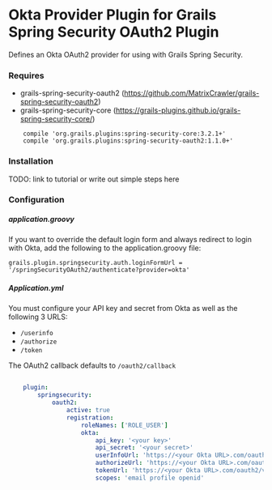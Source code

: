 # Okta Provider Plugin for Grails Spring Security OAuth2 Plugin

Defines an Okta OAuth2 provider for using with Grails Spring Security.

### Requires
* grails-spring-security-oauth2 (https://github.com/MatrixCrawler/grails-spring-security-oauth2)
* grails-spring-security-core (https://grails-plugins.github.io/grails-spring-security-core/)

```
    compile 'org.grails.plugins:spring-security-core:3.2.1+'
    compile 'org.grails.plugins:spring-security-oauth2:1.1.0+'
```

### Installation

TODO: link to tutorial or write out simple steps here

### Configuration

##### application.groovy

If you want to override the default login form and always redirect to login with Okta, 
add the following to the application.groovy file:

```
grails.plugin.springsecurity.auth.loginFormUrl = '/springSecurityOAuth2/authenticate?provider=okta'
```

##### Application.yml

You must configure your API key and secret from Okta as well as the following 3 URLS:
* `/userinfo`
* `/authorize`
* `/token`

The OAuth2 callback defaults to `/oauth2/callback`

```yaml

    plugin:
        springsecurity:
            oauth2:
                active: true
                registration:
                    roleNames: ['ROLE_USER']
                    okta:
                        api_key: '<your key>'         
                        api_secret: '<your secret>'
                        userInfoUrl: 'https://<your Okta URL>.com/oauth2/v1/userinfo'
                        authorizeUrl: 'https://<your Okta URL>.com/oauth2/v1/authorize'
                        tokenUrl: 'https://<your Okta URL>.com/oauth2/v1/token'    
                        scopes: 'email profile openid'
                 
```
